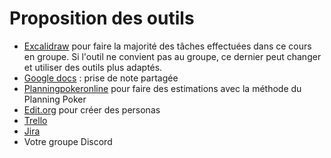 # Proposition des outils

- [Excalidraw](https://excalidraw.com/) pour faire la majorité des tâches effectuées dans ce cours en groupe. Si l'outil ne convient pas au groupe, ce dernier peut changer et utiliser des outils plus adaptés.
- [Google docs](https://docs.google.com/) : prise de note partagée
- [Planningpokeronline](https://planningpokeronline.com/) pour faire des estimations avec la méthode du Planning Poker
- [Edit.org](https://edit.org/fr/blog/user-persona-online-editable-templates-examples) pour créer des personas
- [Trello](https://trello.com/)
- [Jira](https://www.atlassian.com/fr/software/jira/templates/scrum)
- Votre groupe Discord

